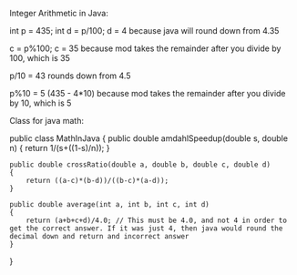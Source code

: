 Integer Arithmetic in Java:

int p = 435;
int d = p/100;
d = 4
because java will round down from 4.35

c = p%100;
c = 35
because mod takes the remainder after you divide by 100, which is 35

p/10 = 43
rounds down from 4.5

p%10 = 5 (435 - 4*10)
because mod takes the remainder after you divide by 10, which is 5



Class for java math:

public class MathInJava
{
    public double amdahlSpeedup(double s, double n)
    {
        return 1/(s+((1-s)/n));
    }

    public double crossRatio(double a, double b, double c, double d)
    {
        return ((a-c)*(b-d))/((b-c)*(a-d));
    }

    public double average(int a, int b, int c, int d)
    {
        return (a+b+c+d)/4.0; // This must be 4.0, and not 4 in order to  get the correct answer. If it was just 4, then java would round the decimal down and return and incorrect answer
    }
}
